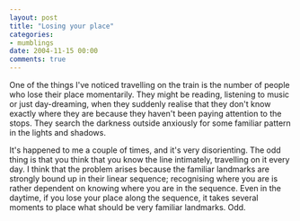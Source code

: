 ```yaml
---
layout: post
title: "Losing your place"
categories:
- mumblings
date: 2004-11-15 00:00
comments: true
---
```


<p>One of the things I've noticed travelling on the train is the number of people who lose their place momentarily. They might be reading, listening to music or just day-dreaming, when they suddenly realise that they don't know exactly where they are because they haven't been paying attention to the stops. They search the darkness outside anxiously for some familiar pattern in the lights and shadows.</p>

<p>It's happened to me a couple of times, and it's very disorienting. The odd thing is that you think that you know the line intimately, travelling on it every day. I think that the problem arises because the familiar landmarks are strongly bound up in their linear sequence; recognising where you are is rather dependent on knowing where you are in the sequence. Even in the daytime, if you lose your place along the sequence, it takes several moments to place what should be very familiar landmarks. Odd.</p>


